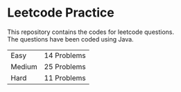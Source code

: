 # Leetcode Practice
This repository contains the codes for leetcode questions. <br>
The questions have been coded using Java. <br>
<table><tr><td>Easy</td><td>14 Problems</td></tr><tr><td>Medium</td><td>25 Problems</td></tr><tr><td>Hard</td><td>11 Problems</td></tr></table>
